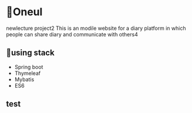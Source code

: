 # 👋Oneul
newlecture project2
This is an modile website for a diary platform in which people can share diary and communicate with others4

## 🌟using stack
- Spring boot 
- Thymeleaf
- Mybatis
- ES6

## test
